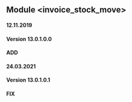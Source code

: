 ## Module <invoice_stock_move>

#### 12.11.2019
#### Version 13.0.1.0.0
#### ADD

#### 24.03.2021
#### Version 13.0.1.0.1
#### FIX

